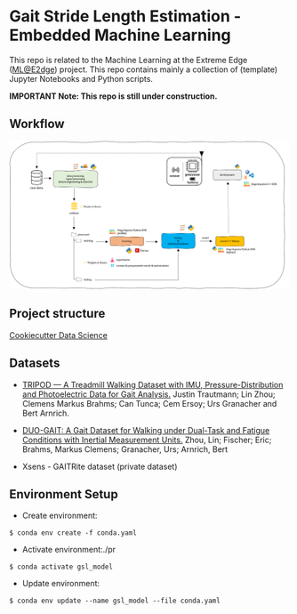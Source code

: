 # Gait Stride Length Estimation - Embedded Machine Learning

This repo is related to the  Machine Learning at the Extreme Edge ([ML@E2dge](https://mlate2dge.github.io)) project. This repo contains mainly a collection of (template) Jupyter Notebooks and Python scripts. 

**IMPORTANT Note: This repo is still under construction.**

## Workflow

![Machine Learning Workflow](./img/workflow.png)

## Project structure

[Cookiecutter Data Science](https://github.com/drivendata/cookiecutter-data-science)

## Datasets

- <a href="https://www.mdpi.com/2306-5729/6/9/95">TRIPOD — A Treadmill Walking Dataset with IMU, Pressure-Distribution and Photoelectric Data for Gait Analysis.</a> Justin Trautmann; Lin Zhou; Clemens Markus Brahms; Can Tunca; Cem Ersoy; Urs Granacher and Bert Arnrich.

- <a href="https://zenodo.org/record/7415759">DUO-GAIT: A Gait Dataset for Walking under Dual-Task and Fatigue Conditions with Inertial Measurement Units.</a> Zhou, Lin; Fischer; Eric; Brahms, Markus Clemens; Granacher, Urs; Arnrich, Bert

- Xsens - GAITRite dataset (private dataset)

## Environment Setup

- Create environment: 

```
$ conda env create -f conda.yaml
```

- Activate environment:./pr 

```
$ conda activate gsl_model
```

- Update environment:

```
$ conda env update --name gsl_model --file conda.yaml
```
